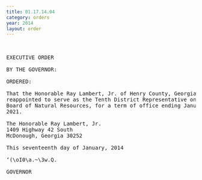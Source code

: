 ```yaml
---
title: 01.17.14.04
category: orders
year: 2014
layout: order
---
```


<pre> 

EXECUTIVE ORDER

BY THE GOVERNOR:

ORDERED:

That the Honorable Ray Lambert, Jr. of Henry County, Georgia, is
reappointed to serve as the Tenth District Representative on the
Board of Natural Resources, for a term of office ending January 1,
2021.

The Honorable Ray Lambert, Jr.
1409 Highway 42 South
McDonough, Georgia 30252

This seventeenth day of January, 2014

‘(\oI0\a.~\3w.Q.

GOVERNOR

</pre>
